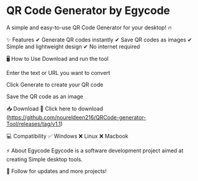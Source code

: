 # QR Code Generator by Egycode
A simple and easy-to-use QR Code Generator for your desktop! 🔥

✨ Features
✔ Generate QR codes instantly
✔ Save QR codes as images
✔ Simple and lightweight design
✔ No internet required

🖥 How to Use
Download and run the tool

Enter the text or URL you want to convert

Click Generate to create your QR code

Save the QR code as an image

📥 Download
🔗 Click here to download (https://github.com/noureldeen216/QRCode-generator-Tool/releases/tag/v1.1)

💻 Compatibility
✅ Windows
❌ Linux 
❌ Macbook

⚡ About Egycode
Egycode is a software development project aimed at creating Simple desktop tools.

📢 Follow for updates and more projects!
